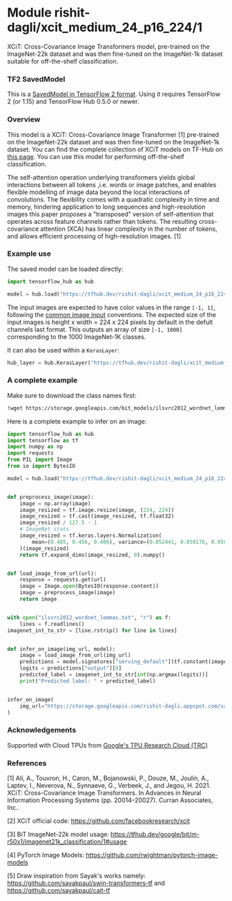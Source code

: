 # Module rishit-dagli/xcit_medium_24_p16_224/1

XCiT: Cross-Covariance Image Transformers model, pre-trained on the ImageNet-22k dataset and was then fine-tuned on the ImageNet-1k dataset suitable for off-the-shelf classification.

<!-- task: image-classification -->
<!-- network-architecture: xcit -->
<!-- dataset: imagenet -->
<!-- fine-tunable: false -->
<!-- license: mit -->
<!-- format: saved_model_2 -->
<!-- asset-path: https://storage.googleapis.com/hub-models.appspot.com/xcit/xcit_medium_24_p16_224_dist.tar.gz -->

### TF2 SavedModel
This is a [SavedModel in TensorFlow 2 format](https://www.tensorflow.org/hub/tf2_saved_model). Using it requires TensorFlow 2 (or 1.15) and TensorFlow Hub 0.5.0 or newer.

### Overview

This model is a XCiT: Cross-Covariance Image Transformer [1] pre-trained on the ImageNet-22k dataset and was then fine-tuned on the ImageNet-1k dataset. You can find the complete collection of XCiT models on TF-Hub on [this page](https://tfhub.dev/rishit-dagli/collections/xcit/1). You can use this model for performing off-the-shelf classification.

The self-attention operation underlying transformers yields global interactions between all tokens ,i.e. words or image patches, and enables flexible modelling of image data beyond the local interactions of convolutions. The flexibility comes with a quadratic complexity in time and memory, hindering application to long sequences and high-resolution images this paper proposes a "transposed" version of self-attention that operates across feature channels rather than tokens. The resulting cross-covariance attention (XCA) has linear complexity in the number of tokens, and allows efficient processing of high-resolution images. [1]

### Example use

The saved model can be loaded directly:

```py
import tensorflow_hub as hub

model = hub.load("https://tfhub.dev/rishit-dagli/xcit_medium_24_p16_224/1")
```

The input images are expected to have color values in the range `[-1, 1]`, following the [common image input](https://www.tensorflow.org/hub/common_signatures/images#input) conventions. The expected size of the input images is height x width = 224 x 224 pixels by default in the defult channels last format. This outputs an array of size `[-1, 1000]` corresponding to the 1000 ImageNet-1K classes.

It can also be used within a `KerasLayer`:

```py
hub_layer = hub.KerasLayer("https://tfhub.dev/rishit-dagli/xcit_medium_24_p16_224/1")
```

### A complete example

Make sure to download the class names first:

```sh
!wget https://storage.googleapis.com/bit_models/ilsvrc2012_wordnet_lemmas.txt -O ilsvrc2012_wordnet_lemmas.txt
```

Here is a complete example to infer on an image:

```py
import tensorflow_hub as hub
import tensorflow as tf
import numpy as np
import requests
from PIL import Image
from io import BytesIO

model = hub.load("https://tfhub.dev/rishit-dagli/xcit_medium_24_p16_224/1")


def preprocess_image(image):
    image = np.array(image)
    image_resized = tf.image.resize(image, (224, 224))
    image_resized = tf.cast(image_resized, tf.float32)
    image_resized / 127.5 - 1
    # ImageNet stats
    image_resized = tf.keras.layers.Normalization(
        mean=(0.485, 0.456, 0.406), variance=(0.052441, 0.050176, 0.050625)
    )(image_resized)
    return tf.expand_dims(image_resized, 0).numpy()


def load_image_from_url(url):
    response = requests.get(url)
    image = Image.open(BytesIO(response.content))
    image = preprocess_image(image)
    return image


with open("ilsvrc2012_wordnet_lemmas.txt", "r") as f:
    lines = f.readlines()
imagenet_int_to_str = [line.rstrip() for line in lines]


def infer_on_image(img_url, model):
    image = load_image_from_url(img_url)
    predictions = model.signatures["serving_default"](tf.constant(image))
    logits = predictions["output"][0]
    predicted_label = imagenet_int_to_str[int(np.argmax(logits))]
    print("Predicted label: " + predicted_label)


infer_on_image(
    img_url="https://storage.googleapis.com/rishit-dagli.appspot.com/sample-images/A5m4ZG1.jpg", model=model
)
```

### Acknowledgements

Supported with Cloud TPUs from [Google's TPU Research Cloud (TRC)](https://sites.research.google/trc)

### References

[1] Ali, A., Touvron, H., Caron, M., Bojanowski, P., Douze, M., Joulin, A., Laptev, I., Neverova, N., Synnaeve, G., Verbeek, J., and Jegou, H. 2021. XCiT: Cross-Covariance Image Transformers. In Advances in Neural Information Processing Systems (pp. 20014–20027). Curran Associates, Inc..

[2] XCiT official code: https://github.com/facebookresearch/xcit

[3] BiT ImageNet-22k model usage: https://tfhub.dev/google/bit/m-r50x1/imagenet21k_classification/1#usage

[4] PyTorch Image Models: https://github.com/rwightman/pytorch-image-models

[5] Draw inspiration from Sayak's works namely: https://github.com/sayakpaul/swin-transformers-tf and https://github.com/sayakpaul/cait-tf
